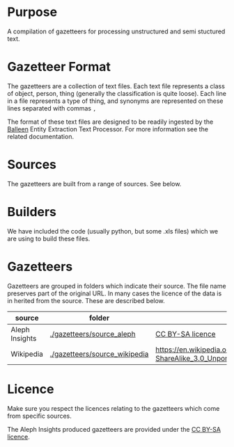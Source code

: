 # Purpose
A compilation of gazetteers for processing unstructured and semi stuctured text.

# Gazetteer Format
The gazetteers are a collection of text files. Each text file represents a class of object, person, thing (generally the classification is quite loose).
Each line in a file represents a type of thing, and synonyms are represented on these lines separated with commas `,`

The format of these text files are designed to be readily ingested by the [Balleen](https://github.com/dstl/baleen) Entity Extraction Text Processor. For more information see the related documentation.

# Sources
The gazetteers are built from a range of sources. See below.

# Builders
We have included the code (usually python, but some .xls files) which we are using to build these files.

# Gazetteers
Gazetteers are grouped in folders which indicate their source. The file name preserves part of the original URL. In many cases the licence of the data is in herited from the source. These are described below.

| source | folder | licence |
|---|---|---|
| Aleph Insights | [./gazetteers/source_aleph](./gazeteers/source_aleph) | [CC BY-SA licence](./licences/by-sa.markdown)
| Wikipedia | [./gazetteers/source_wikipedia](./gazetteers/source_wikipedia) | https://en.wikipedia.org/wiki/Wikipedia:Text_of_Creative_Commons_Attribution-ShareAlike_3.0_Unported_License |

# Licence
Make sure you respect the licences relating to the gazetteers which come from specific sources.

The Aleph Insights produced gazetteers are provided under the [CC BY-SA licence](./licences/by-sa.markdown).
